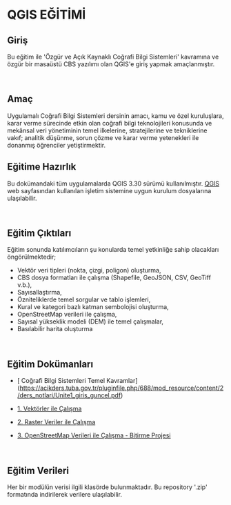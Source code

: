 # QGIS EĞİTİMİ

## Giriş
Bu eğitim ile 'Özgür ve Açık Kaynaklı Coğrafi Bilgi Sistemleri' kavramına ve özgür bir masaüstü CBS yazılımı olan QGIS'e giriş yapmak amaçlanmıştır.

<br>

## Amaç 
Uygulamalı Coğrafi Bilgi Sistemleri dersinin amacı, kamu ve özel kuruluşlara, karar verme sürecinde etkin olan coğrafi bilgi teknolojileri konusunda ve mekânsal veri yönetiminin temel ilkelerine, stratejilerine ve tekniklerine vakıf; analitik düşünme, sorun çözme ve karar verme yetenekleri ile donanmış öğrenciler yetiştirmektir.

## Eğitime Hazırlık
Bu dokümandaki tüm uygulamalarda QGIS 3.30 sürümü kullanılmıştır. [QGIS](https://qgis.org/en/site/forusers/download.html) web sayfasından kullanılan işletim sistemine uygun kurulum dosyalarına ulaşılabilir.

<br>

## Eğitim Çıktıları 

Eğitim sonunda katılımcıların şu konularda temel yetkinliğe sahip olacakları öngörülmektedir;

- Vektör veri tipleri (nokta, çizgi, poligon) oluşturma, 
- CBS dosya formatları ile çalışma (Shapefile, GeoJSON, CSV, GeoTiff v.b.),
- Sayısallaştırma,
- Özniteliklerde temel sorgular ve tablo işlemleri,
- Kural ve kategori bazlı katman sembolojisi oluşturma,
- OpenStreetMap verileri ile çalışma,
- Sayısal yükseklik modeli (DEM) ile temel çalışmalar,
- Basılabilir harita oluşturma

<br>

## Eğitim Dokümanları
- [ Coğrafi Bilgi Sistemleri Temel Kavramlar] (https://acikders.tuba.gov.tr/pluginfile.php/688/mod_resource/content/2/ders_notlari/Unite1_giris_guncel.pdf)
- [1. Vektörler ile Çalışma](https://github.com/batuwan/qgis_egitimi/blob/main/1_Vektorler/vektor_analizi.md)

- [2. Raster Veriler ile Çalışma](https://github.com/batuwan/qgis_egitimi/blob/main/2_Raster/raster_veriler.md)

- [3. OpenStreetMap Verileri ile Çalışma - Bitirme Projesi](https://github.com/batuwan/qgis_egitimi/blob/main/3_OSM/buyukada.md)

<br> 

## Eğitim Verileri

Her bir modülün verisi ilgili klasörde bulunmaktadır. Bu repository '.zip' formatında indirilerek verilere ulaşılabilir.
